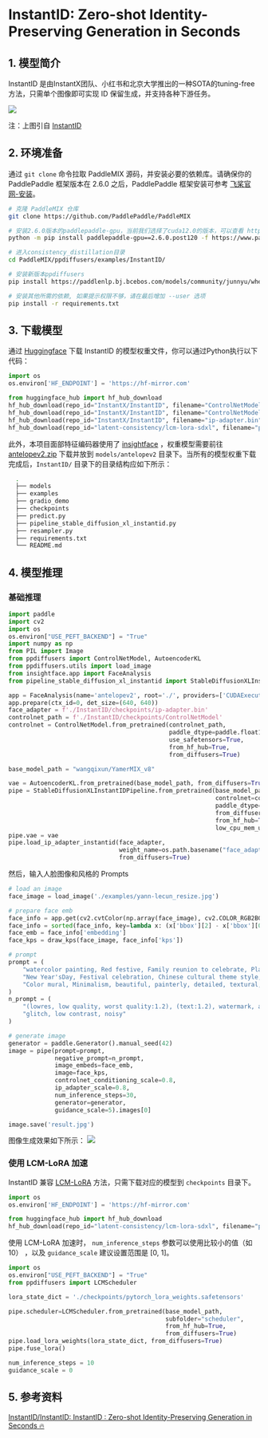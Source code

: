 # InstantID: Zero-shot Identity-Preserving Generation in Seconds

## 1. 模型简介

InstantID 是由InstantX团队、小红书和北京大学推出的一种SOTA的tuning-free方法，只需单个图像即可实现 ID 保留生成，并支持各种下游任务。

![](https://github.com/InstantID/InstantID/raw/main/assets/applications.png)

注：上图引自 [InstantID](https://instantid.github.io/)


## 2. 环境准备

通过 `git clone` 命令拉取 PaddleMIX 源码，并安装必要的依赖库。请确保你的 PaddlePaddle 框架版本在 2.6.0 之后，PaddlePaddle 框架安装可参考 [飞桨官网-安装](https://www.paddlepaddle.org.cn/install/quick?docurl=/documentation/docs/zh/install/pip/linux-pip.html)。

```bash
# 克隆 PaddleMIX 仓库
git clone https://github.com/PaddlePaddle/PaddleMIX

# 安装2.6.0版本的paddlepaddle-gpu，当前我们选择了cuda12.0的版本，可以查看 https://www.paddlepaddle.org.cn/ 寻找自己适合的版本
python -m pip install paddlepaddle-gpu==2.6.0.post120 -f https://www.paddlepaddle.org.cn/whl/linux/mkl/avx/stable.html

# 进入consistency_distillation目录
cd PaddleMIX/ppdiffusers/examples/InstantID/

# 安装新版本ppdiffusers
pip install https://paddlenlp.bj.bcebos.com/models/community/junnyu/wheels/ppdiffusers-0.24.0-py3-none-any.whl --user

# 安装其他所需的依赖, 如果提示权限不够，请在最后增加 --user 选项
pip install -r requirements.txt
```

## 3. 下载模型

通过 [Huggingface](https://huggingface.co/InstantX/InstantID) 下载 InstantID 的模型权重文件，你可以通过Python执行以下代码：

```python
import os
os.environ['HF_ENDPOINT'] = 'https://hf-mirror.com'

from huggingface_hub import hf_hub_download
hf_hub_download(repo_id="InstantX/InstantID", filename="ControlNetModel/config.json", local_dir="./checkpoints")
hf_hub_download(repo_id="InstantX/InstantID", filename="ControlNetModel/diffusion_pytorch_model.safetensors", local_dir="./checkpoints")
hf_hub_download(repo_id="InstantX/InstantID", filename="ip-adapter.bin", local_dir="./checkpoints")
hf_hub_download(repo_id="latent-consistency/lcm-lora-sdxl", filename="pytorch_lora_weights.safetensors", local_dir="./checkpoints")
```

此外，本项目面部特征编码器使用了 [insightface](https://github.com/deepinsight/insightface/) ，权重模型需要前往 [antelopev2.zip](https://drive.google.com/file/u/0/d/18wEUfMNohBJ4K3Ly5wpTejPfDzp-8fI8/view?usp=sharing&pli=1) 下载并放到 `models/antelopev2` 目录下。当所有的模型权重下载完成后，`InstantID/` 目录下的目录结构应如下所示：

```bash
  .
  ├── models
  ├── examples
  ├── gradio_demo
  ├── checkpoints
  ├── predict.py
  ├── pipeline_stable_diffusion_xl_instantid.py
  ├── resampler.py
  ├── requirements.txt
  └── README.md
```

## 4. 模型推理

### 基础推理

```python
import paddle
import cv2
import os
os.environ["USE_PEFT_BACKEND"] = "True"
import numpy as np
from PIL import Image
from ppdiffusers import ControlNetModel, AutoencoderKL
from ppdiffusers.utils import load_image
from insightface.app import FaceAnalysis
from pipeline_stable_diffusion_xl_instantid import StableDiffusionXLInstantIDPipeline, draw_kps

app = FaceAnalysis(name='antelopev2', root='./', providers=['CUDAExecutionProvider', 'CPUExecutionProvider'])
app.prepare(ctx_id=0, det_size=(640, 640))
face_adapter = f'./InstantID/checkpoints/ip-adapter.bin'
controlnet_path = f'./InstantID/checkpoints/ControlNetModel'
controlnet = ControlNetModel.from_pretrained(controlnet_path,
                                             paddle_dtype=paddle.float16,
                                             use_safetensors=True,
                                             from_hf_hub=True,
                                             from_diffusers=True)

base_model_path = "wangqixun/YamerMIX_v8"

vae = AutoencoderKL.from_pretrained(base_model_path, from_diffusers=True, from_hf_hub=True, subfolder="vae")
pipe = StableDiffusionXLInstantIDPipeline.from_pretrained(base_model_path,
                                                          controlnet=controlnet,
                                                          paddle_dtype=paddle.float16,
                                                          from_diffusers=True,
                                                          from_hf_hub=True,
                                                          low_cpu_mem_usage=True)
pipe.vae = vae
pipe.load_ip_adapter_instantid(face_adapter,
                               weight_name=os.path.basename("face_adapter"),
                               from_diffusers=True)
```

然后，输入人脸图像和风格的 Prompts

```python
# load an image
face_image = load_image('./examples/yann-lecun_resize.jpg')

# prepare face emb
face_info = app.get(cv2.cvtColor(np.array(face_image), cv2.COLOR_RGB2BGR))
face_info = sorted(face_info, key=lambda x: (x['bbox'][2] - x['bbox'][0]) * x['bbox'][3] - x['bbox'][1])[-1]
face_emb = face_info['embedding']
face_kps = draw_kps(face_image, face_info['kps'])

# prompt
prompt = (
    "watercolor painting, Red festive, Family reunion to celebrate, Plane design, Chinese Dragon in background,"
    "New Year'sDay, Festival celebration, Chinese cultural theme style, soft tones, warm palettes, vibrantillustrations,"
    "Color mural, Minimalism, beautiful, painterly, detailed, textural, artistic"
)
n_prompt = (
    "(lowres, low quality, worst quality:1.2), (text:1.2), watermark, anime, photorealistic, 35mm film, deformed,"
    "glitch, low contrast, noisy"
)

# generate image
generator = paddle.Generator().manual_seed(42)
image = pipe(prompt=prompt,
             negative_prompt=n_prompt,
             image_embeds=face_emb,
             image=face_kps,
             controlnet_conditioning_scale=0.8,
             ip_adapter_scale=0.8,
             num_inference_steps=30,
             generator=generator,
             guidance_scale=5).images[0]

image.save('result.jpg')
```

图像生成效果如下所示： ![](https://ai-studio-static-online.cdn.bcebos.com/34a10e8fc74c4255a6808443d1051b1caea13a4b4e10470f811ab451a4e1fa41)

### 使用 LCM-LoRA 加速

InstantID 兼容 [LCM-LoRA](https://github.com/luosiallen/latent-consistency-model) 方法，只需下载对应的模型到 `checkpoints` 目录下。

```python
import os
os.environ['HF_ENDPOINT'] = 'https://hf-mirror.com'

from huggingface_hub import hf_hub_download
hf_hub_download(repo_id="latent-consistency/lcm-lora-sdxl", filename="pytorch_lora_weights.safetensors", local_dir="./checkpoints")
```

使用 LCM-LoRA 加速时， `num_inference_steps` 参数可以使用比较小的值（如 10） ，以及 `guidance_scale` 建议设置范围是 [0, 1]。

```python
import os
os.environ["USE_PEFT_BACKEND"] = "True"
from ppdiffusers import LCMScheduler

lora_state_dict = './checkpoints/pytorch_lora_weights.safetensors'

pipe.scheduler=LCMScheduler.from_pretrained(base_model_path,
                                            subfolder="scheduler",
                                            from_hf_hub=True,
                                            from_diffusers=True)
pipe.load_lora_weights(lora_state_dict, from_diffusers=True)
pipe.fuse_lora()

num_inference_steps = 10
guidance_scale = 0
```

## 5. 参考资料

[InstantID/InstantID: InstantID : Zero-shot Identity-Preserving Generation in Seconds 🔥](https://github.com/InstantID/InstantID/)
